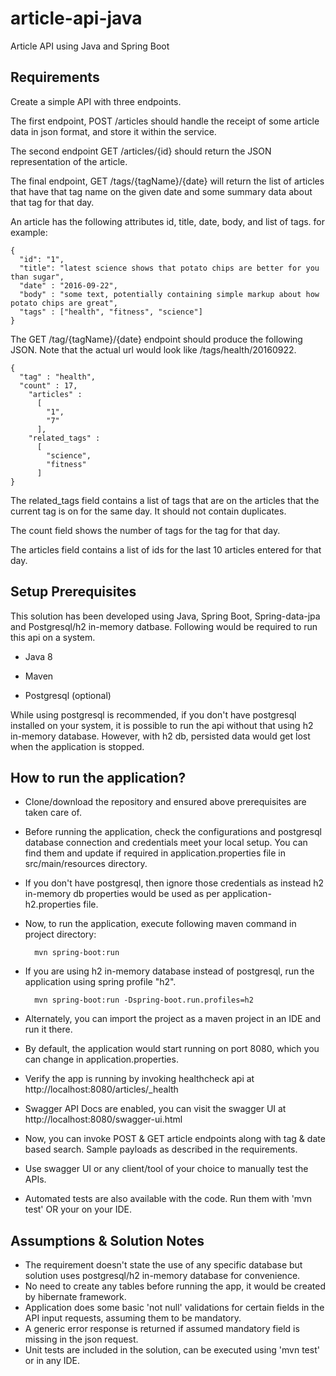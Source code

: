 # article-api-java
Article API using Java and Spring Boot

## Requirements
Create a simple API with three endpoints.

The first endpoint, POST /articles should handle the receipt of some article data in json format, and store it within the service.

The second endpoint GET /articles/{id} should return the JSON representation of the article.

The final endpoint, GET /tags/{tagName}/{date} will return the list of articles that have that tag name on the given date and some summary data about that tag for that day.

An article has the following attributes id, title, date, body, and list of tags. for example:

````
{
  "id": "1",
  "title": "latest science shows that potato chips are better for you than sugar",
  "date" : "2016-09-22",
  "body" : "some text, potentially containing simple markup about how potato chips are great",
  "tags" : ["health", "fitness", "science"]
}
````

The GET /tag/{tagName}/{date} endpoint should produce the following JSON. Note that the actual url would look like /tags/health/20160922.

````
{
  "tag" : "health",
  "count" : 17,
    "articles" :
      [
        "1",
        "7"
      ],
    "related_tags" :
      [
        "science",
        "fitness"
      ]
}
````

The related_tags field contains a list of tags that are on the articles that the current tag is on for the same day. It should not contain duplicates.

The count field shows the number of tags for the tag for that day.

The articles field contains a list of ids for the last 10 articles entered for that day.

## Setup Prerequisites

This solution has been developed using Java, Spring Boot, Spring-data-jpa and Postgresql/h2 in-memory datbase.
Following would be required to run this api on a system.

- Java 8

- Maven

- Postgresql (optional)

While using postgresql is recommended, if you don't have postgresql installed on your system, it is possible to run the api without that using h2 in-memory database. However, with h2 db, persisted data would get lost when the application is stopped.

## How to run the application?

- Clone/download the repository and ensured above prerequisites are taken care of.
- Before running the application, check the configurations and postgresql database connection and credentials meet your local setup. You can find them and update if required in application.properties file in src/main/resources directory.
- If you don't have postgresql, then ignore those credentials as instead h2 in-memory db properties would be used as per application-h2.properties file.
- Now, to run the application, execute following maven command in project directory:

        mvn spring-boot:run
- If you are using h2 in-memory database instead of postgresql, run the application using spring profile "h2".
        
        mvn spring-boot:run -Dspring-boot.run.profiles=h2
- Alternately, you can import the project as a maven project in an IDE and run it there.
- By default, the application would start running on port 8080, which you can change in application.properties.
- Verify the app is running by invoking healthcheck api at http://localhost:8080/articles/_health
- Swagger API Docs are enabled, you can visit the swagger UI at http://localhost:8080/swagger-ui.html
- Now, you can invoke POST & GET article endpoints along with tag & date based search. Sample payloads as described in the requirements.
- Use swagger UI or any client/tool of your choice to manually test the APIs. 
- Automated tests are also available with the code. Run them with 'mvn test' OR your on your IDE. 

## Assumptions & Solution Notes

- The requirement doesn't state the use of any specific database but solution uses postgresql/h2 in-memory database for convenience. 
- No need to create any tables before running the app, it would be created by hibernate framework. 
- Application does some basic 'not null' validations for certain fields in the API input requests, assuming them to be mandatory.
- A generic error response is returned if assumed mandatory field is missing in the json request.
- Unit tests are included in the solution, can be executed using 'mvn test' or in any IDE.

